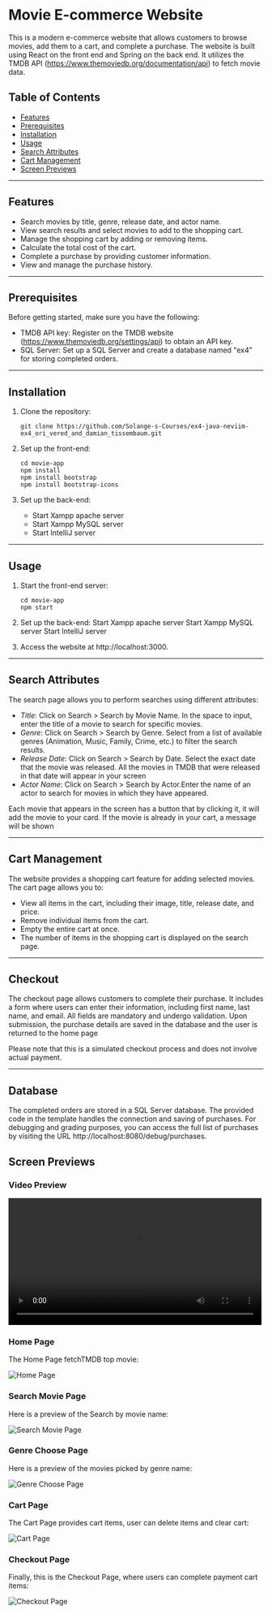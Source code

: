 # Movie E-commerce Website

This is a modern e-commerce website that allows customers to browse movies, add them to a cart, and complete a purchase. The website is built using React on the front end and Spring on the back end. It utilizes the TMDB API (https://www.themoviedb.org/documentation/api) to fetch movie data.

## Table of Contents

- [Features](#features)
- [Prerequisites](#prerequisites)
- [Installation](#installation)
- [Usage](#usage)
- [Search Attributes](#search-attributes)
- [Cart Management](#cart-management)
- [Screen Previews](#screen-previews)
---------------------
## Features

- Search movies by title, genre, release date, and actor name.
- View search results and select movies to add to the shopping cart.
- Manage the shopping cart by adding or removing items.
- Calculate the total cost of the cart.
- Complete a purchase by providing customer information.
- View and manage the purchase history.
---------------------
## Prerequisites

Before getting started, make sure you have the following:

- TMDB API key: Register on the TMDB website (https://www.themoviedb.org/settings/api) to obtain an API key.
- SQL Server: Set up a SQL Server and create a database named "ex4" for storing completed orders.
---------------------
## Installation

1. Clone the repository:

   ```shell
   git clone https://github.com/Solange-s-Courses/ex4-java-neviim-ex4_ori_vered_and_damian_tissembaum.git

2. Set up the front-end:
   ```shell
   cd movie-app
   npm install
   npm install bootstrap
   npm install bootstrap-icons

3. Set up the back-end:
   - Start Xampp apache server
   - Start Xampp MySQL server 
   - Start IntelliJ server

---------------------
## Usage

1. Start the front-end server:
   ```shell
   cd movie-app
   npm start

2. Set up the back-end:
   Start Xampp apache server
   Start Xampp MySQL server
   Start IntelliJ server

3. Access the website at http://localhost:3000.

---------------------
## Search Attributes

The search page allows you to perform searches using different attributes:

- *Title*: Click on Search > Search by Movie Name. In the space to input, enter the title of a movie to search for specific movies.
- *Genre*: Click on Search > Search by Genre. Select from a list of available genres (Animation, Music, Family, Crime, etc.) to filter the search results.
- *Release Date*: Click on Search > Search by Date. Select the exact date that the movie was released. All the movies in TMDB that were released in that date will appear in your screen
- *Actor Name*: Click on Search > Search by Actor.Enter the name of an actor to search for movies in which they have appeared.

Each movie that appears in the screen has a button that by clicking it, it will add the movie to your card. If the movie is already in your cart, a message will be shown

---------------------
## Cart Management

The website provides a shopping cart feature for adding selected movies. The cart page allows you to:

- View all items in the cart, including their image, title, release date, and price.
- Remove individual items from the cart.
- Empty the entire cart at once.
- The number of items in the shopping cart is displayed on the search page.

---------------------
## Checkout

The checkout page allows customers to complete their purchase. It includes a form where users can enter their information,
including first name, last name, and email. All fields are mandatory and undergo validation.
Upon submission, the purchase details are saved in the database and the user is returned to the home page

Please note that this is a simulated checkout process and does not involve actual payment.

---------------------
## Database

The completed orders are stored in a SQL Server database. The provided code in the template handles the connection and
saving of purchases. For debugging and grading purposes, you can access the full list of purchases by visiting
the URL http://localhost:8080/debug/purchases.



## Screen Previews

### Video Preview

<video src="/src/main/resources/static/assets/react-movie-app.mp4" width="500" controls></video>


### Home Page
The Home Page fetchTMDB top movie:

![Home Page](./src/main/resources/static/assets/home.jpg)

### Search Movie Page
Here is a preview of the Search by movie name:

![Search Movie Page](./src/main/resources/static/assets/search-movie.jpg)


### Genre Choose Page
Here is a preview of the movies picked by genre name:

![Genre Choose Page](./src/main/resources/static/assets/genere-choose.jpg)

### Cart Page
The Cart Page provides cart items, user can delete items and clear cart:

![Cart Page](.src/main/resources/static/assets/cart.jpg)


### Checkout Page
Finally, this is the Checkout Page, where users can complete payment cart items:

![Checkout Page](./src/main/resources/static/assets/checkout.jpg)


